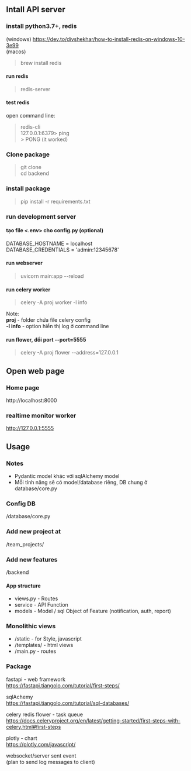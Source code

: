 ## Intall API server

### install python3.7+, redis
(windows) https://dev.to/divshekhar/how-to-install-redis-on-windows-10-3e99  
(macos) 

> brew install redis 
#### run redis

> redis-server
#### test redis
open command line:   

> redis-cli  
> 127.0.0.1:6379> ping  
> \> PONG (it worked)  

### Clone package 
> git clone <source>   
> cd backend  

### install package
> pip install -r requirements.txt

### run development server
#### tạo file <.env> cho config.py  (optional)
DATABASE_HOSTNAME = localhost  
DATABASE_CREDENTIALS = 'admin:12345678'  

#### run webserver
> uvicorn main:app --reload

#### run celery worker 
> celery -A proj worker  -l info

Note:   
**proj** - folder chứa file celery config  
**-l info** - option hiển thị log ở command line  

#### run flower, đổi port --port=5555
> celery -A proj flower --address=127.0.0.1  

## Open web page
### Home page
http://localhost:8000

### realtime monitor worker
http://127.0.0.1:5555

## Usage
### Notes
- Pydantic model khác với sqlAlchemy model  
- Mỗi tính năng sẽ có model/database riêng, DB chung ở database/core.py   
### Config DB 
/database/core.py

### Add new project at
/team_projects/

### Add new features
/backend
#### App structure
- views.py - Routes  
- service - API Function  
- models -  Model / sql Object of Feature (notification, auth, report)  

### Monolithic views
- /static - for Style, javascript  
- /templates/ - html views  
- /main.py - routes  

### Package
fastapi - web framework  
https://fastapi.tiangolo.com/tutorial/first-steps/  

sqlAchemy  
https://fastapi.tiangolo.com/tutorial/sql-databases/  

celery redis flower - task queue  
https://docs.celeryproject.org/en/latest/getting-started/first-steps-with-celery.html#first-steps  

plotly - chart  
https://plotly.com/javascript/  

websocket/server sent event   
(plan to send log messages to client)  

